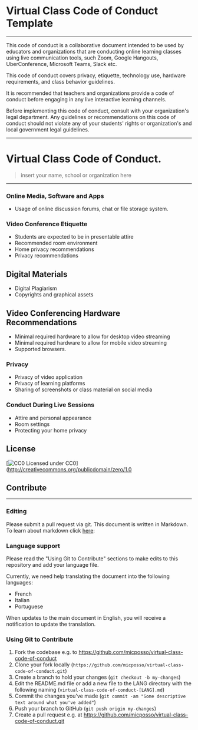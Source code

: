# Virtual Class Code of Conduct Template
---
This code of conduct is a collaborative document intended to be used by educators and organizations that are conducting online learning classes using live communication tools, such Zoom, Google Hangouts, UberConference, Microsoft Teams, Slack etc.

This code of conduct covers privacy, etiquette, technology use, hardware requirements, and class behavior guidelines.

It is recommended that teachers and organizations provide a code of conduct before engaging in any live interactive learning channels.

Before implementing this code of conduct, consult with your organization's legal department. Any guidelines or recommendations on this code of conduct should not violate any of your students' rights or organization's and local government legal guidelines.

---
# Virtual Class Code of Conduct.
> insert your name, school or organization here
---

### Online Media, Software and Apps

* Usage of online discussion forums, chat or file storage system.

### Video Conference Etiquette

* Students are expected to be in presentable attire
* Recommended room environment
* Home privacy recommendations
* Privacy recommendations

## Digital Materials

* Digital Plagiarism
* Copyrights and graphical assets

## Video Conferencing Hardware Recommendations

* Minimal required hardware to allow for desktop video streaming
* Minimal required hardware to allow for mobile video streaming
* Supported browsers. 

### Privacy

* Privacy of video application
* Privacy of learning platforms
* Sharing of screenshots or class material on social media


### Conduct During Live Sessions

* Attire and personal appearance
* Room settings
* Protecting your home privacy

## License

[![CC0](http://i.creativecommons.org/p/zero/1.0/80x15.png) Licensed under CC0](http://creativecommons.org/publicdomain/zero/1.0

## Contribute
---

### Editing

Please submit a pull request via git. This document is written in Markdown. To learn about markdown click [here](https://daringfireball.net/projects/markdown/syntax#link): 

### Language support

Please read the "Using Git to Contribute" sections to make edits to this repository and add your language file.

Currently, we need help translating the document into the following languages:

- French
- Italian
- Portuguese

When updates to the main document in English, you will receive a notification to update the translation.

### Using Git to Contribute

1. Fork the codebase e.g. to https://github.com/micposso/virtual-class-code-of-conduct
1. Clone your fork locally (`https://github.com/micposso/virtual-class-code-of-conduct.git`)
1. Create a branch to hold your changes (`git checkout -b my-changes`)
1. Edit the README.md file or add a new file to the LANG directory with the following naming (`virtual-class-code-of-conduct-[LANG].md`)
1. Commit the changes you've made (`git commit -am "Some descriptive text around
what you've added"`)
1. Push your branch to GitHub (`git push origin my-changes`)
1. Create a pull request e.g. at https://github.com/micposso/virtual-class-code-of-conduct.git



